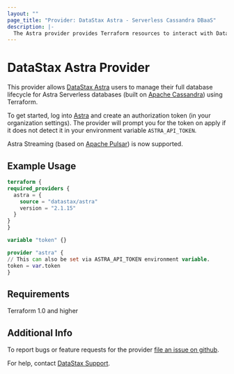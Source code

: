 ```yaml
---
layout: ""
page_title: "Provider: DataStax Astra - Serverless Cassandra DBaaS"
description: |-
  The Astra provider provides Terraform resources to interact with DataStax AstraDB and Astra Streaming, DataStax's cloud offerings based on Apache Cassandra, Apache Pulsar, and Kubernetes.
---
```


# DataStax Astra Provider

  This provider allows [DataStax Astra](https://astra.datastax.com/) users to manage their full database lifecycle for Astra Serverless databases (built on [Apache Cassandra](https://cassandra.apache.org/))
  using Terraform.

  To get started, log into [Astra](https://astra.datastax.com/register) and create an authorization token (in your organization settings). The provider will prompt you for the token
  on apply if it does not detect it in your environment variable `ASTRA_API_TOKEN`.

  Astra Streaming (based on [Apache Pulsar](https://pulsar.apache.org/)) is now supported.

## Example Usage

  ```terraform
terraform {
  required_providers {
    astra = {
      source = "datastax/astra"
      version = "2.1.15"
    }
  }
}

variable "token" {}

provider "astra" {
  // This can also be set via ASTRA_API_TOKEN environment variable.
  token = var.token
}
```

## Requirements

Terraform 1.0 and higher

## Additional Info

To report bugs or feature requests for the provider [file an issue on github](https://github.com/datastax/terraform-provider-astra/issues).

For help, contact [DataStax Support](https://support.datastax.com/).
